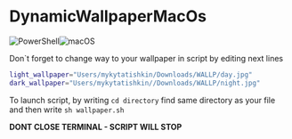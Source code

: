 # DynamicWallpaperMacOs
![PowerShell](https://img.shields.io/badge/PowerShell-%235391FE.svg?style=for-the-badge&logo=powershell&logoColor=white)![macOS](https://img.shields.io/badge/mac%20os-000000?style=for-the-badge&logo=macos&logoColor=F0F0F0)

Don`t forget to change way to your wallpaper in script by editing next lines
```sh
light_wallpaper="Users/mykytatishkin/Downloads/WALLP/day.jpg"
dark_wallpaper="Users/mykytatishkin//Downloads/WALLP/night.jpg"
```

To launch script, by writing `cd directory` find same directory as your file and then write
`sh wallpaper.sh`

**DONT CLOSE TERMINAL - SCRIPT WILL STOP**
